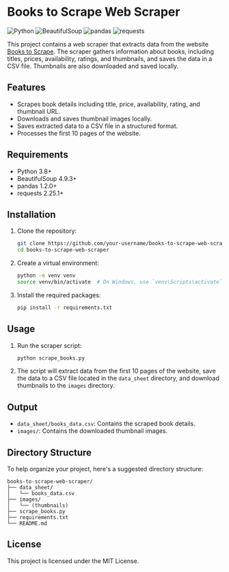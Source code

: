 # Books to Scrape Web Scraper

![Python](https://img.shields.io/badge/Python-3.8%2B-blue)
![BeautifulSoup](https://img.shields.io/badge/BeautifulSoup-4.9.3-blue)
![pandas](https://img.shields.io/badge/pandas-1.2.0%2B-green)
![requests](https://img.shields.io/badge/requests-2.25.1%2B-yellow)

This project contains a web scraper that extracts data from the website [Books to Scrape](https://books.toscrape.com/). The scraper gathers information about books, including titles, prices, availability, ratings, and thumbnails, and saves the data in a CSV file. Thumbnails are also downloaded and saved locally.

## Features

- Scrapes book details including title, price, availability, rating, and thumbnail URL.
- Downloads and saves thumbnail images locally.
- Saves extracted data to a CSV file in a structured format.
- Processes the first 10 pages of the website.

## Requirements

- Python 3.8+
- BeautifulSoup 4.9.3+
- pandas 1.2.0+
- requests 2.25.1+


## Installation

1. Clone the repository:

    ```sh
    git clone https://github.com/your-username/books-to-scrape-web-scraper.git
    cd books-to-scrape-web-scraper
    ```

2. Create a virtual environment:

    ```sh
    python -m venv venv
    source venv/bin/activate  # On Windows, use `venv\Scripts\activate`
    ```

3. Install the required packages:

    ```sh
    pip install -r requirements.txt
    ```

## Usage

1. Run the scraper script:

    ```sh
    python scrape_books.py
    ```

2. The script will extract data from the first 10 pages of the website, save the data to a CSV file located in the `data_sheet` directory, and download thumbnails to the `images` directory.

## Output

- `data_sheet/books_data.csv`: Contains the scraped book details.
- `images/`: Contains the downloaded thumbnail images.

## Directory Structure
To help organize your project, here's a suggested directory structure:

```
books-to-scrape-web-scraper/
├── data_sheet/
│   └── books_data.csv
├── images/
│   └── (thumbnails)
├── scrape_books.py
├── requirements.txt
└── README.md
```

## License
This project is licensed under the MIT License.
